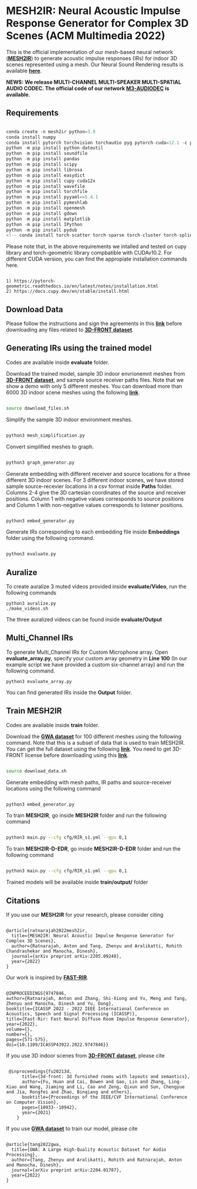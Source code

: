 # MESH2IR: Neural Acoustic Impulse Response Generator for Complex 3D Scenes (ACM Multimedia 2022)

This is the official implementation of our mesh-based neural network ([**MESH2IR**](https://arxiv.org/pdf/2205.09248.pdf)) to generate acoustic impulse responses (IRs) for indoor 3D scenes represented
using a mesh. Our Neural Sound Rendering results is available [**here**](https://anton-jeran.github.io/M2IR/).

**NEWS: We release MULTI-CHANNEL MULTI-SPEAKER MULTI-SPATIAL AUDIO CODEC. The official code of our network [**M3-AUDIODEC**](https://github.com/anton-jeran/MULTI-AUDIODEC) is available.**

## Requirements

```Python

conda create -n mesh2ir python=3.9
conda install numpy
conda install pytorch torchvision torchaudio pyg pytorch-cuda=12.1 -c pytorch -c nvidia -c pyg
python -m pip install python-dateutil
python -m pip install soundfile
python -m pip install pandas
python -m pip install scipy
python -m pip install librosa
python -m pip install easydict
python -m pip install cupy-cuda12x
python -m pip install wavefile
python -m pip install torchfile
python -m pip install pyyaml==5.4.1
python -m pip install pymeshlab
python -m pip install openmesh
python -m pip install gdown
python -m pip install matplotlib
python -m pip install IPython
python -m pip install pydub
<!-- conda install torch-scatter torch-sparse torch-cluster torch-spline-conv-c pyg -c nvidia  -->

```

Please note that, in the above requirements we intalled and tested on cupy library and torch-geometric library compbatible with CUDAv10.2. For different CUDA version, you can find the appropiate installation commands here.

```text

1) https://pytorch-geometric.readthedocs.io/en/latest/notes/installation.html
2) https://docs.cupy.dev/en/stable/install.html

```

## Download Data

Please follow the instructions and sign the agreements in this [**link**](https://dlr-rm.github.io/BlenderProc/examples/datasets/front_3d/README.html?msclkid=f7bd359dc76411eca640dbcac3538f68) before downloading any files related to [**3D-FRONT dataset**](https://tianchi.aliyun.com/specials/promotion/alibaba-3d-scene-dataset).  

## Generating IRs using the trained model

Codes are available inside **evaluate** folder.

Download the trained model, sample 3D indoor envrionemnt meshes from [**3D-FRONT dataset**](https://tianchi.aliyun.com/specials/promotion/alibaba-3d-scene-dataset), and sample source receiver paths files. Note that we show a demo with only 5 different meshes. You can download more than 6000 3D indoor scene meshes using the following [**link**](https://dlr-rm.github.io/BlenderProc/examples/datasets/front_3d/README.html?msclkid=f7bd359dc76411eca640dbcac3538f68).

```bash

source download_files.sh

```

Simplify the sample 3D indoor environment meshes.

```bash

python3 mesh_simplification.py

```

Convert simplified meshes to graph.

```bash

python3 graph_generator.py

```

Generate embedding with different receiver and source locations for a three different 3D indoor scenes. For 3 different indoor scenes, we have stored sample source-recevier locations in a csv format inside **Paths** folder. Columns 2-4 give the 3D cartesian coordinates of the source and receiver positions. Column 1 with negative values corresponds to source positions and Column 1 with non-negative values corresponds to listener positions.

```bash

python3 embed_generator.py

```

Generate IRs corresponding to each embedding file inside **Embeddings** folder using the following command.

```bash

python3 evaluate.py

```

## Auralize

To create auralize 3 muted videos provided inside **evaluate/Video**, run the following commands

```
python3 auralize.py
./make_videos.sh
```

The three auralized videos can be found inside **evaluate/Output**

## Multi_Channel IRs
To generate Multi_Channel IRs for Custom Microphone array. Open **evaluate_array.py**, specify your custom array geometry in **Line 100** (In our example script we have provided a custom six-channel array) and run the following command.
```
python3 evaluate_array.py
```


You can find generated IRs inside the **Output** folder.

## Train MESH2IR

Codes are available inside **train** folder.

Download the [**GWA dataset**](https://gamma.umd.edu/researchdirections/sound/gwa) for 100 different meshes using the following command. Note that this is a subset of data that is used to train MESH2IR. You can get the full dataset using the following [**link**](https://gamma.umd.edu/researchdirections/sound/gwa). You need to get 3D-FRONT license before downloading using this [**link**](https://dlr-rm.github.io/BlenderProc/examples/datasets/front_3d/README.html?msclkid=f7bd359dc76411eca640dbcac3538f68).

```bash

source download_data.sh

```

Generate embedding with mesh paths, IR paths and source-receiver locations using the following command

```bash

python3 embed_generator.py

```

To train **MESH2IR**, go inside **MESH2IR** folder and run the following command

```bash

python3 main.py --cfg cfg/RIR_s1.yml --gpu 0,1

```

To train **MESH2IR-D-EDR**, go inside **MESH2IR-D-EDR** folder and run the following command

```bash

python3 main.py --cfg cfg/RIR_s1.yml --gpu 0,1

```

Trained models will be available inside **train/output/** folder

## Citations

If you use our **MESH2IR** for your research, please consider citing

```text

@article{ratnarajah2022mesh2ir,
  title={MESH2IR: Neural Acoustic Impulse Response Generator for Complex 3D Scenes},
  author={Ratnarajah, Anton and Tang, Zhenyu and Aralikatti, Rohith Chandrashekar and Manocha, Dinesh},
  journal={arXiv preprint arXiv:2205.09248},
  year={2022}
}

```

Our work is inspired by [**FAST-RIR**](https://arxiv.org/pdf/2110.04057.pdf).

```text

@INPROCEEDINGS{9747846, 
author={Ratnarajah, Anton and Zhang, Shi-Xiong and Yu, Meng and Tang, Zhenyu and Manocha, Dinesh and Yu, Dong}, 
booktitle={ICASSP 2022 - 2022 IEEE International Conference on Acoustics, Speech and Signal Processing (ICASSP)},
title={Fast-Rir: Fast Neural Diffuse Room Impulse Response Generator},
year={2022}, 
volume={},
number={},
pages={571-575},
doi={10.1109/ICASSP43922.2022.9747846}}

```

If you use 3D indoor scenes from [**3D-FRONT dataset**](https://tianchi.aliyun.com/specials/promotion/alibaba-3d-scene-dataset), please cite

```text

 @inproceedings{fu20213d,
      title={3d-front: 3d furnished rooms with layouts and semantics},
      author={Fu, Huan and Cai, Bowen and Gao, Lin and Zhang, Ling-Xiao and Wang, Jiaming and Li, Cao and Zeng, Qixun and Sun, Chengyue and Jia, Rongfei and Zhao, Binqiang and others},
      booktitle={Proceedings of the IEEE/CVF International Conference on Computer Vision},
      pages={10933--10942},
      year={2021}
    }

```

If you use [**GWA dataset**](https://gamma.umd.edu/researchdirections/sound/gwa) to train our model, please cite

```text

@article{tang2022gwa,
  title={GWA: A Large High-Quality Acoustic Dataset for Audio Processing},
  author={Tang, Zhenyu and Aralikatti, Rohith and Ratnarajah, Anton and Manocha, Dinesh},
  journal={arXiv preprint arXiv:2204.01787},
  year={2022}
}

```
